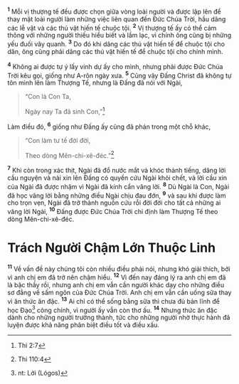 <sup><b>1</b></sup> Mỗi vị thượng tế đều được chọn giữa vòng loài người và được lập lên để thay mặt loài người làm những việc liên quan đến Đức Chúa Trời, hầu dâng các lễ vật và các thú vật hiến tế chuộc tội. <sup><b>2</b></sup> Vị thượng tế ấy có thể cảm thông với những người thiếu hiểu biết và lầm lạc, vì chính ông cũng bị những yếu đuối vây quanh. <sup><b>3</b></sup> Do đó khi dâng các thú vật hiến tế để chuộc tội cho dân, ông cũng phải dâng các thú vật hiến tế để chuộc tội cho chính mình.

<sup><b>4</b></sup> Không ai được tự ý lấy vinh dự ấy cho mình, nhưng phải được Đức Chúa Trời kêu gọi, giống như A-rôn ngày xưa. <sup><b>5</b></sup> Cũng vậy Đấng Christ đã không tự tôn mình lên làm Thượng Tế, nhưng là Đấng đã nói với Ngài,

> “Con là Con Ta,
>
> Ngày nay Ta đã sinh Con,”[^1-6c9d4178-4416-4fd8-b106-bd5d08c3b9e4]

Làm điều đó, <sup><b>6</b></sup> giống như Đấng ấy cũng đã phán trong một chỗ khác,

> “Con làm tư tế đời đời,
>
> Theo dòng Mên-chi-xê-đéc.”[^2-6c9d4178-4416-4fd8-b106-bd5d08c3b9e4]

<sup><b>7</b></sup> Khi còn trong xác thịt, Ngài đã đổ nước mắt và khóc thành tiếng, dâng lời cầu nguyện và nài xin lên Đấng có quyền cứu Ngài khỏi chết, và lời cầu xin của Ngài đã được nhậm vì Ngài đã kính cẩn vâng lời. <sup><b>8</b></sup> Dù Ngài là Con, Ngài đã học vâng lời bằng những điều Ngài chịu đau đớn, <sup><b>9</b></sup> và sau khi được làm cho trọn vẹn, Ngài đã trở thành nguồn cứu rỗi đời đời cho tất cả những ai vâng lời Ngài, <sup><b>10</b></sup> Đấng được Đức Chúa Trời chỉ định làm Thượng Tế theo dòng Mên-chi-xê-đéc.

# Trách Người Chậm Lớn Thuộc Linh
<sup><b>11</b></sup> Về vấn đề này chúng tôi còn nhiều điều phải nói, nhưng khó giải thích, bởi vì anh chị em đã trở nên chậm hiểu. <sup><b>12</b></sup> Vì đến nay đáng lý ra anh chị em đã là bậc thầy rồi, nhưng anh chị em vẫn cần người khác dạy cho những điều sơ đẳng về sấm ngôn của Đức Chúa Trời. Anh chị em vẫn cần uống sữa thay vì ăn thức ăn đặc. <sup><b>13</b></sup> Ai chỉ có thể sống bằng sữa thì chưa đủ bản lĩnh để học Đạo[^3-6c9d4178-4416-4fd8-b106-bd5d08c3b9e4] công chính, vì người ấy vẫn còn thơ ấu. <sup><b>14</b></sup> Nhưng thức ăn đặc dành cho những người trưởng thành, tức cho những người nhờ thực hành đã luyện được khả năng phân biệt điều tốt và điều xấu.

[^1-6c9d4178-4416-4fd8-b106-bd5d08c3b9e4]: Thi 2:7
[^2-6c9d4178-4416-4fd8-b106-bd5d08c3b9e4]: Thi 110:4
[^3-6c9d4178-4416-4fd8-b106-bd5d08c3b9e4]: nt: Lời (Lógos)